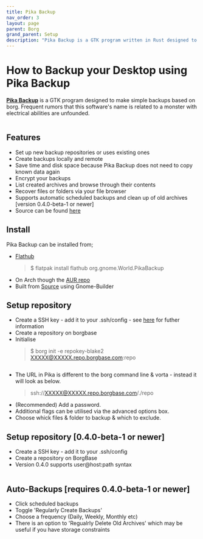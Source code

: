 ```yaml
---
title: Pika Backup
nav_order: 3
layout: page
parent: Borg
grand_parent: Setup
description: "Pika Backup is a GTK program written in Rust designed to make simple backups based on borg."
---
```

# How to Backup your Desktop using Pika Backup
**[Pika Backup](https://apps.gnome.org/app/org.gnome.World.PikaBackup/)** is a GTK program designed to make simple backups based on borg. Frequent rumors that this software's name is related to a monster with electrical abilities are unfounded.

<img src="baseUI" alt="">

## Features

 - Set up new backup repositories or uses existing ones
 - Create backups locally and remote
 - Save time and disk space because Pika Backup does not need to copy known data again
 - Encrypt your backups
 - List created archives and browse through their contents
 - Recover files or folders via your file browser
 - Supports automatic scheduled backups and clean up of old archives [version 0.4.0-beta-1 or newer] 
 - Source can be found [here](https://gitlab.gnome.org/World/pika-backup)

## Install

Pika Backup can be installed from;
 - [Flathub](https://flathub.org/apps/details/org.gnome.World.PikaBackup) 
 	> $ flatpak install flathub org.gnome.World.PikaBackup
 - On Arch though the [AUR repo](https://aur.archlinux.org/packages/pika-backup)
 - Built from [Source](https://gitlab.gnome.org/World/pika-backup) using Gnome-Builder
 
## Setup repository

 - Create a SSH key - add it to your .ssh/config - see [here](https://docs.borgbase.com/setup/cli/#step-3-create-and-assign-ssh-key-for-authentication) for futher information
 - Create a repository on borgbase 
 - Initialise 
	> $ borg init -e repokey-blake2 XXXXX@XXXXX.repo.borgbase.com:repo
 
 <img src="addRepoUI" alt="">
 
 - The URL in Pika is different to the borg command line & vorta - instead it will look as below.
   	> ssh://XXXXX@XXXXX.repo.borgbase.com/./repo
 - (Recommended) Add a password. 
 - Additional flags can be utilised via the advanced options box.
 - Choose whick files & folder to backup & which to exclude. 

## Setup repository [0.4.0-beta-1 or newer]
 - Create a SSH key - add it to your .ssh/config
 - Create a repository on BorgBase
 - Version 0.4.0 supports user@host:path syntax
<img src="userHostSupportBeta" alt="">

## Auto-Backups [requires 0.4.0-beta-1 or newer]
 - Click scheduled backups
 - Toggle 'Regularly Create Backups'
 - Choose a frequency (Daily, Weekly, Monthly etc)
 - There is an option to 'Regualrly Delete Old Archives' which may be useful if you have storage constraints
<img src="backupScheduleBeta" alt="">
